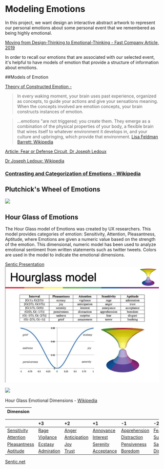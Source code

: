 # Modeling Emotions

In this project, we want design an interactive abstract artwork to represent our personal emotions about some personal event that we remembered as being highly emotional.

[Moving from Design-Thinking to Emotional-Thinking - Fast Company Article, 2019](https://www.fastcompany.com/90300071/from-design-thinking-to-emotional-thinking-designing-products-with-e-q)

In order to recall our emotions that are associated with our selected event, it's helpful to have models of emotion that provide a structure of information about emotions.

##Models of Emotion

[Theory of Constructed Emotion - ](https://en.wikipedia.org/wiki/Theory_of_constructed_emotion)

>In every waking moment, your brain uses past experience, organized as concepts, to guide your actions and give your sensations meaning. When the concepts involved are emotion concepts, your brain constructs instances of emotion.

>...emotions "are not triggered; you create them. They emerge as a combination of the physical properties of your body, a flexible brain that wires itself to whatever environment it develops in, and your culture and upbringing, which provide that environment.
[Lisa Feldman Barrett: Wikipedia](https://en.wikipedia.org/wiki/Lisa_Feldman_Barrett)


[Article: Fear or Defense Circuit, Dr Joseph Ledoux](https://brainworldmagazine.com/on-fear-emotions-and-memory-an-interview-with-dr-joseph-ledoux/)

[Dr Joseph Ledoux: Wikipedia](https://en.wikipedia.org/wiki/Joseph_E._LeDoux)

### [Contrasting and Categorization of Emotions - Wikipedia](https://en.wikipedia.org/wiki/Contrasting_and_categorization_of_emotions#Plutchik.27s_wheel_of_emotions)

## Plutchick's Wheel of Emotions

![](https://upload.wikimedia.org/wikipedia/commons/b/bf/Plutchik_dyads.png)

## Hour Glass of Emotions
The Hour Glass model of Emotions was created by UX researchers.  This model provides categories of emotion: Sensitivity, Attention, Pleasantness, Aptitude, where Emotions are given a numeric value based on the strength of the emotion.  This dimensional, numeric model has been used to analyze emotional sentiment from written statements such as twitter tweets.  Colors are used in the model to indicate the emotional dimensions.

[Sentic Presentation ](http://sentic.net/seminar/)
![](/assets/Slide160.jpg)

![](https://upload.wikimedia.org/wikipedia/commons/6/6b/Hourglass_of_Emotions.png)

Hour Glass Emotional Dimensions - [Wikipedia](https://en.wikipedia.org/wiki/Contrasting_and_categorization_of_emotions#Plutchik.27s_wheel_of_emotions)

| Dimension |
| :--- |


|  | +3 | +2 | +1 | -1 | -2 | -3 |
| :--- | :--- | :--- | :--- | :--- | :--- | :--- |
| [Sensitivity](https://en.wiktionary.org/wiki/sensitivity) | [Rage](https://en.wikipedia.org/wiki/Rage_%28emotion%29) | [Anger](https://en.wikipedia.org/wiki/Anger) | [Annoyance](https://en.wikipedia.org/wiki/Annoyance) | [Apprehension](https://en.wiktionary.org/wiki/apprehension) | [Fear](https://en.wikipedia.org/wiki/Fear) | [Terror](https://en.wiktionary.org/wiki/terror) |
| [Attention](https://en.wikipedia.org/wiki/Attention) | [Vigilance](https://en.wikipedia.org/wiki/Vigilance_%28psychology%29) | [Anticipation](https://en.wikipedia.org/wiki/Anticipation_%28emotion%29) | [Interest](https://en.wikipedia.org/wiki/Interest_%28emotion%29) | [Distraction](https://en.wikipedia.org/wiki/Distraction) | [Surprise](https://en.wikipedia.org/wiki/Surprise_%28emotion%29) | [Amazement](https://en.wiktionary.org/wiki/amazement) |
| [Pleasantness](https://en.wikipedia.org/wiki/Pleasantness) | [Ecstasy](https://en.wikipedia.org/wiki/Ecstasy_%28emotion%29) | [Joy](https://en.wikipedia.org/wiki/Joy) | [Serenity](https://en.wiktionary.org/wiki/serenity) | [Pensiveness](https://en.wikipedia.org/wiki/Melancholia) | [Sadness](https://en.wikipedia.org/wiki/Sadness) | [Grief](https://en.wikipedia.org/wiki/Grief) |
| [Aptitude](https://en.wikipedia.org/wiki/Aptitude) | [Admiration](https://en.wikipedia.org/wiki/Admiration) | [Trust](https://en.wikipedia.org/wiki/Trust_%28emotion%29) | [Acceptance](https://en.wikipedia.org/wiki/Acceptance) | [Boredom](https://en.wikipedia.org/wiki/Boredom) | [Disgust](https://en.wikipedia.org/wiki/Disgust) | [Loathing](https://en.wiktionary.org/wiki/loathing) |



[Sentic.net](http://sentic.net/)

